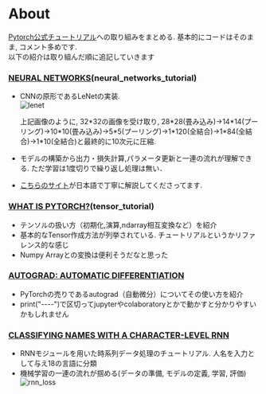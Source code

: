 # About
[Pytorch公式チュートリアル](https://pytorch.org/tutorials/)への取り組みをまとめる. 基本的にコードはそのまま, コメント多めです.  
以下の紹介は取り組んだ順に追記していきます

### [NEURAL NETWORKS](https://pytorch.org/tutorials/beginner/blitz/neural_networks_tutorial.html)(neural_networks_tutorial)
- CNNの原形であるLeNetの実装.  
  ![lenet](https://user-images.githubusercontent.com/35480446/57579766-b41d7500-74db-11e9-812c-5883e1a7923f.png)

  上記画像のように, 32\*32の画像を受け取り, 28\*28(畳み込み)→14\*14(プーリング)→10\*10(畳み込み)→5\*5(プーリング)→1\*120(全結合)→1\*84(全結合)→1\*10(全結合)と最終的に10次元に圧縮.
  
- モデルの構築から出力・損失計算,パラメータ更新と一連の流れが理解できる. ただ学習は1度切りで繰り返し処理は無い．

- [こちらのサイト](https://qiita.com/mckeeeen/items/e255b4ac1efba88d0ca1)が日本語で丁寧に解説してくださってます.

### [WHAT IS PYTORCH?](https://pytorch.org/tutorials/beginner/blitz/tensor_tutorial.html)(tensor_tutorial)
- テンソルの扱い方（初期化,演算,ndarray相互変換など）を紹介
- 基本的なTensor作成方法が列挙されている. チュートリアルというかリファレンス的な感じ
- Numpy Arrayとの変換は便利そうだなと思った

### [AUTOGRAD: AUTOMATIC DIFFERENTIATION](https://pytorch.org/tutorials/beginner/blitz/autograd_tutorial.html)
- PyTorchの売りであるautograd（自動微分）についてその使い方を紹介
- print("----")で区切ってjupyterやcolaboratoryとかで動かすと分かりやすいかもしれません

### [CLASSIFYING NAMES WITH A CHARACTER-LEVEL RNN](https://pytorch.org/tutorials/intermediate/char_rnn_classification_tutorial.html)
- RNNモジュールを用いた時系列データ処理のチュートリアル. 人名を入力として与え18の言語に分類
- 機械学習の一連の流れが掴める(データの準備, モデルの定義, 学習, 評価)
  ![rnn_loss](https://user-images.githubusercontent.com/35480446/58886668-4867aa00-871f-11e9-9746-0a87f5dff15b.png)
